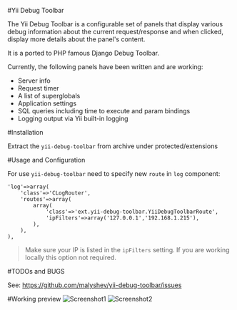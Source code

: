 #Yii Debug Toolbar

The Yii Debug Toolbar is a configurable set of panels that display various
debug information about the current request/response and when clicked, display
more details about the panel's content.

It is a ported to PHP famous Django Debug Toolbar.

Currently, the following panels have been written and are working:

- Server info
- Request timer
- A list of superglobals
- Application settings
- SQL queries including time to execute and param bindings
- Logging output via Yii built-in logging


#Installation

Extract the `yii-debug-toolbar` from archive under protected/extensions

#Usage and Configuration

For use `yii-debug-toolbar` need to specify new `route` in `log` component:

    'log'=>array(
        'class'=>'CLogRouter',
        'routes'=>array(
            array(
                'class'=>'ext.yii-debug-toolbar.YiiDebugToolbarRoute',
                'ipFilters'=>array('127.0.0.1','192.168.1.215'),
            ),
        ),
    ),

> Make sure your IP is listed in the `ipFilters` setting. If you are working locally this option not required.


#TODOs and BUGS

See: https://github.com/malyshev/yii-debug-toolbar/issues

#Working preview
<img src="http://farm3.static.flickr.com/2672/5853614867_a0dc947c43_z.jpg" alt="Screenshot1" />
<img src="http://farm6.static.flickr.com/5101/5854171184_9312bf5f18_z.jpg" alt="Screenshot2" />


